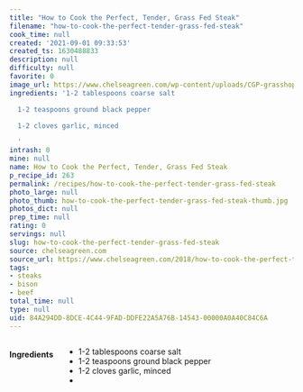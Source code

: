 ```yaml
---
title: "How to Cook the Perfect, Tender, Grass Fed Steak"
filename: "how-to-cook-the-perfect-tender-grass-fed-steak"
cook_time: null
created: '2021-09-01 09:33:53'
created_ts: 1630488833
description: null
difficulty: null
favorite: 0
image_url: https://www.chelseagreen.com/wp-content/uploads/CGP-grasshopper-370_cmyk-1027x600.png
ingredients: '1-2 tablespoons coarse salt

  1-2 teaspoons ground black pepper

  1-2 cloves garlic, minced

  '
intrash: 0
mine: null
name: How to Cook the Perfect, Tender, Grass Fed Steak
p_recipe_id: 263
permalink: /recipes/how-to-cook-the-perfect-tender-grass-fed-steak
photo_large: null
photo_thumb: how-to-cook-the-perfect-tender-grass-fed-steak-thumb.jpg
photos_dict: null
prep_time: null
rating: 0
servings: null
slug: how-to-cook-the-perfect-tender-grass-fed-steak
source: chelseagreen.com
source_url: https://www.chelseagreen.com/2018/how-to-cook-the-perfect-tender-grassfed-steak/
tags:
- steaks
- bison
- beef
total_time: null
type: null
uid: 84A294DD-8DCE-4C44-9FAD-DDFE22A5A76B-14543-00000A0A40C84C6A
---
```

<div class="large-8 medium-7 columns" id="writeup">	</div><!-- #writeup -->
</div><!-- #row-one -->
<div class="row" id="row-two">	<div class="medium-4 small-5 columns" id="ingredients"><h4>Ingredients</h4><div class="box box-ingredients content"><ul>
<li>1-2 tablespoons coarse salt</li>
<li>1-2 teaspoons ground black pepper</li>
<li>1-2 cloves garlic, minced</li>
<li></li>
</ul>
</div>	</div>	<div class="medium-6 small-7 columns" id="directions">	</div>